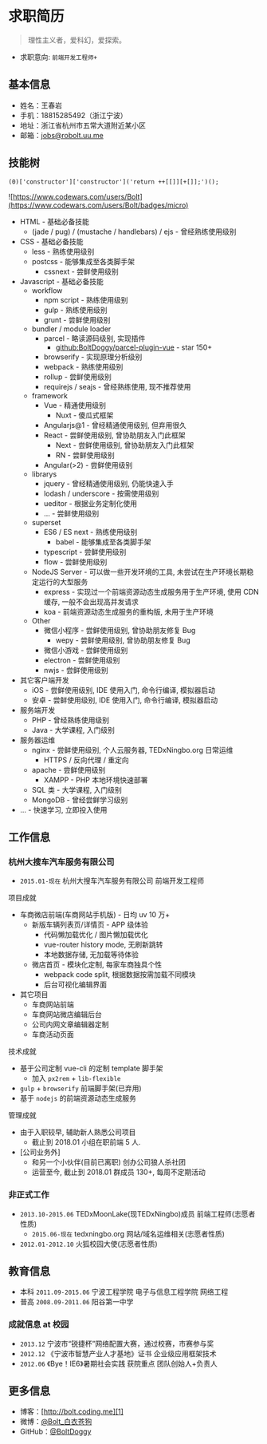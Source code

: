 # 求职简历

> 理性主义者，爱科幻，爱探索。

* 求职意向: `前端开发工程师+`

## 基本信息

* 姓名：王春岩
* 手机：18815285492（浙江宁波）
* 地址：浙江省杭州市五常大道附近某小区
* 邮箱：jobs@robolt.uu.me

## 技能树

```
(0)['constructor']['constructor']('return ++[[]][+[]];')();
```

![https://www.codewars.com/users/Bolt](https://www.codewars.com/users/Bolt/badges/micro)

* HTML - 基础必备技能
	* (jade / pug) / (mustache / handlebars) / ejs - 曾经熟练使用级别
* CSS - 基础必备技能
	* less - 熟练使用级别
	* postcss - 能够集成至各类脚手架
		* cssnext - 尝鲜使用级别
* Javascript - 基础必备技能
	* workflow
		* npm script - 熟练使用级别
		* gulp - 熟练使用级别
		* grunt - 尝鲜使用级别
	* bundler / module loader
		* parcel - 略读源码级别, 实现插件
			* [github:BoltDoggy/parcel-plugin-vue](https://github.com/BoltDoggy/parcel-plugin-vue) - star 150+
		* browserify - 实现原理分析级别
		* webpack - 熟练使用级别
		* rollup - 尝鲜使用级别
		* requirejs / seajs - 曾经熟练使用, 现不推荐使用
	* framework
		* Vue - 精通使用级别
			* Nuxt - 傻瓜式框架
		* Angularjs@1 - 曾经精通使用级别, 但弃用很久
		* React - 尝鲜使用级别, 曾协助朋友入门此框架
			* Next - 尝鲜使用级别, 曾协助朋友入门此框架
			* RN - 尝鲜使用级别
		* Angular(>2) - 尝鲜使用级别
	* librarys
		* jquery - 曾经精通使用级别, 仍能快速入手
		* lodash / underscore - 按需使用级别
		* ueditor - 根据业务定制化使用
		* ... - 尝鲜使用级别
	* superset
		* ES6 / ES next - 熟练使用级别
			* babel - 能够集成至各类脚手架
		* typescript - 尝鲜使用级别
		* flow - 尝鲜使用级别
	* NodeJS Server - 可以做一些开发环境的工具, 未尝试在生产环境长期稳定运行的大型服务
		* express - 实现过一个前端资源动态生成服务用于生产环境, 使用 CDN 缓存, 一般不会出现高并发请求
		* koa - 前端资源动态生成服务的重构版, 未用于生产环境
	* Other
		* 微信小程序 - 尝鲜使用级别, 曾协助朋友修复 Bug
			* wepy - 尝鲜使用级别, 曾协助朋友修复 Bug
		* 微信小游戏 - 尝鲜使用级别
		* electron - 尝鲜使用级别
		* nwjs - 尝鲜使用级别
* 其它客户端开发
	* iOS - 尝鲜使用级别, IDE 使用入门, 命令行编译, 模拟器启动
	* 安卓 - 尝鲜使用级别, IDE 使用入门, 命令行编译, 模拟器启动
* 服务端开发
	* PHP - 曾经熟练使用级别
	* Java - 大学课程, 入门级别
* 服务器运维
	* nginx - 尝鲜使用级别, 个人云服务器, TEDxNingbo.org 日常运维
		* HTTPS / 反向代理 / 重定向
	* apache - 尝鲜使用级别
		* XAMPP - PHP 本地环境快速部署
	* SQL 类 - 大学课程, 入门级别
	* MongoDB - 曾经尝鲜学习级别
* ... - 快速学习, 立即投入使用

## 工作信息

### 杭州大搜车汽车服务有限公司

* `2015.01-现在` 杭州大搜车汽车服务有限公司 前端开发工程师

项目成就

* 车商微店前端(车商网站手机版) - 日均 uv 10 万+
	* 新版车辆列表页/详情页 - APP 级体验
		* 代码懒加载优化 / 图片懒加载优化
		* vue-router history mode, 无刷新跳转
		* 本地数据存储, 无加载等待体验
	* 微店首页 - 模块化定制, 每家车商独具个性
		* webpack code split, 根据数据按需加载不同模块
		* 后台可视化编辑界面
* 其它项目
	* 车商网站前端
	* 车商网站微店编辑后台
	* 公司内网文章编辑器定制
	* 车商活动页面

技术成就

* 基于公司定制 vue-cli 的定制 template 脚手架
	* 加入 `px2rem` + `lib-flexible`
* `gulp` + `browserify` 前端脚手架(已弃用)
* 基于 `nodejs` 的前端资源动态生成服务

管理成就

* 由于入职较早, 辅助新人熟悉公司项目
	* 截止到 2018.01 小组在职前端 5 人.
* [公司业务外]
	* 和另一个小伙伴(目前已离职) 创办公司狼人杀社团
	* 运营至今, 截止到 2018.01 群成员 130+, 每周不定期活动

### 非正式工作

* `2013.10-2015.06` TEDxMoonLake(现TEDxNingbo)成员 前端工程师(志愿者性质)
	* `2015.06-现在` tedxningbo.org 网站/域名运维相关(志愿者性质)
* `2012.01-2012.10` 火狐校园大使(志愿者性质)

## 教育信息

* 本科 `2011.09-2015.06` 宁波工程学院 电子与信息工程学院 网络工程
* 普高 `2008.09-2011.06` 阳谷第一中学

### 成就信息 at 校园

* `2013.12` 宁波市“锐捷杯”网络配置大赛，通过校赛，市赛参与奖
* `2012.12` 《宁波市智慧产业人才基地》证书 企业级应用框架技术
* `2012.06` 《Bye！IE6》暑期社会实践 获院重点 团队创始人+负责人

## 更多信息

* 博客：[http://bolt.coding.me][1]
* 微博：[@Bolt_白衣苍狗][2]
* GitHub：[@BoltDoggy][3]



[1]: http://bolt.coding.me "coding"
[2]: http://weibo.com/clbolt "新浪：@Bolt_白衣苍狗"
[3]: http://github.com/BoltDoggy "Bolt"
